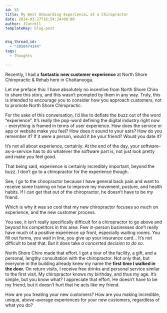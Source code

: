 ```yaml
---
id: 55
title: My Best Onboarding Experience… at a Chiropractor
date: 2014-03-27T16:54:24+00:00
author: JCutrell
templateKey: blog-post


dsq_thread_id:
  - "3050474144"
tags:
  - Thoughts

---
```

<p>Recently, I had a <strong>fantastic new customer experience</strong> at North Shore Chiropractic &amp; Rehab here in Chattanooga.</p>

<p>Let me preface this: I have absolutely no incentive from North Shore Chiro to share this story, and this wasn’t prompted by them in any way. Truly, this is intended to encourage you to consider how you approach customers, not to promote North Shore Chiropractic.</p>

<p>For the sake of this conversation, I’d like to deflate the buzz out of the word “experience”. It’s really the pop-word defining the digital industry right now - everything is framed in terms of user experience. How does the service or app or website make you feel? How does it sound to your ears? How do you remember it? If it were a person, would it be your friend? Would you date it?</p>

<p>It’s not all about experience, certainly. At the end of the day, your software-as-a-service has to do whatever the software part is, not just look pretty and make you feel good.</p>

<p>That being said, experience is certainly incredibly important, beyond the buzz. I don’t go to a chiropractor for the experience though.</p>

<p>See, I go to the chiropractor because I have general back pain and want to receive some training on how to improve my movement, posture, and health habits. If I can get that out of the chiropractor, he doesn’t have to be my friend.</p>

<p>Which is why it was so cool that my new chiropractor focuses so much on experience, and the new customer process.</p>

<p>You see, it isn’t really specifically difficult for a chiropractor to go above and beyond his competitors in this area. Few in-person businesses don’t really have much of a positive experience up front, especially waiting rooms. You fill out forms, you wait in line, you give up your insurance card… It’s not difficult to beat that. But it does take <em>a concerted decision to do so.</em></p>

<p>North Shore Chiro made that effort. I got a tour of the facility, a gift, and a personal, lengthy consultation with the chiropractor. Not only that, but everyone in the building already knew my name the <strong>first time I walked in the door.</strong>  On return visits, I receive free drinks and personal service similar to the first visit. My chiropractor knows my birthday, and thus my age. It’s simple, but you know what? I appreciate that effort. He doesn’t have to be my friend, but it doesn’t hurt that he acts like my friend.</p>

<p>How are you treating your new customers? How are you making incredible, unique, above-average experiences for your new customers, regardless of what you do?</p>
